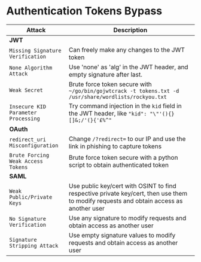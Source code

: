 # Authentication Tokens Bypass

| Attack | Description |
| ----- | ----- |
| **JWT** |
| `Missing Signature Verification` | Can freely make any changes to the JWT token |
| `None Algorithm Attack` | Use 'none' as 'alg' in the JWT header, and empty signature after last. |
| `Weak Secret` | Brute force token secure with `~/go/bin/gojwtcrack -t tokens.txt -d /usr/share/wordlists/rockyou.txt` |
| `Insecure KID Parameter Processing` | Try command injection in the `kid` field in the JWT header, like `"kid": "\"'(){}[]&;/'(}{'£%^"` |
| **OAuth** |
| `redirect_uri Misconfiguration` | Change `/?redirect=` to our IP and use the link in phishing to capture tokens |
| `Brute Forcing Weak Access Tokens` | Brute force token secure with a python script to obtain authenticated token |
| **SAML** |
| `Weak Public/Private Keys` | Use public key/cert with OSINT to find respective private key/cert, then use them to modify requests and obtain access as another user |
| `No Signature Verification` | Use any signature to modify requests and obtain access as another user |
| `Signature Stripping Attack` | Use empty signature values to modify requests and obtain access as another user |
